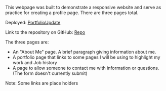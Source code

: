 This webpage was built to demonstrate a responsive website and serve as practice for creating a profile page.  There are three pages total.  

   Deployed:  [PortfolioUpdate](https://mvpeter.github.io/portfolioupdate2/)

   Link to the repository on GitHub:  [Repo](https://mvpeter.github.io/portfolioupdate2/)


The three pages are: 

- An "About Me" page.  A brief paragraph giving information about me.
- A portfolio page that links to some pages I will be using to highlight my work and Job history
- A page to allow someone to contact me with information or questions.  (The form doesn't currently submit)

Note: Some links are place holders
